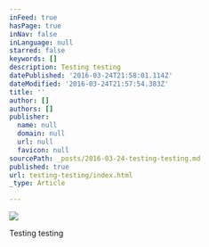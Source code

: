 ```yaml
---
inFeed: true
hasPage: true
inNav: false
inLanguage: null
starred: false
keywords: []
description: Testing testing
datePublished: '2016-03-24T21:58:01.114Z'
dateModified: '2016-03-24T21:57:54.383Z'
title: ''
author: []
authors: []
publisher:
  name: null
  domain: null
  url: null
  favicon: null
sourcePath: _posts/2016-03-24-testing-testing.md
published: true
url: testing-testing/index.html
_type: Article

---
```

![](https://the-grid-user-content.s3-us-west-2.amazonaws.com/a241184c-6af8-48c2-904d-b75246b1801e.jpg)

Testing testing
